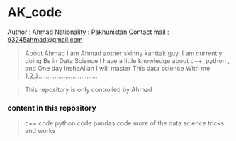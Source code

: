
# AK_code
Author : Ahmad
Nationality : Pakhunistan
Contact mail : 93245ahmad@gmail.com

>About Ahmad
    I am Ahmad aother skinny kahttak guy. I am currently doing Bs in Data Science
    I have a little knowledge about c++, python , and One day InshaAllah I will master
    This data science
    With me 1,2,3.................................




> This repository is only controlled by Ahmad


### content in this repository

> c++ code
> python code
> pandas code
> more of the data science tricks and works
